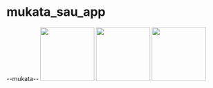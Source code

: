 # mukata_sau_app
--mukata--
<img width="125px" src="https://github.com/Kronthrong03/mukata_sau_app/assets/165864209/1479a135-e1d9-4118-b676-2543c9814ee2">
<img width="125px" src="https://github.com/Kronthrong03/mukata_sau_app/assets/165864209/3e930118-9a5f-47bb-9b11-f4c3a5f4e97e">
<img width="125px" src="https://github.com/Kronthrong03/mukata_sau_app/assets/165864209/ba0e0470-749b-4cce-8198-6a03220aa9a7">
